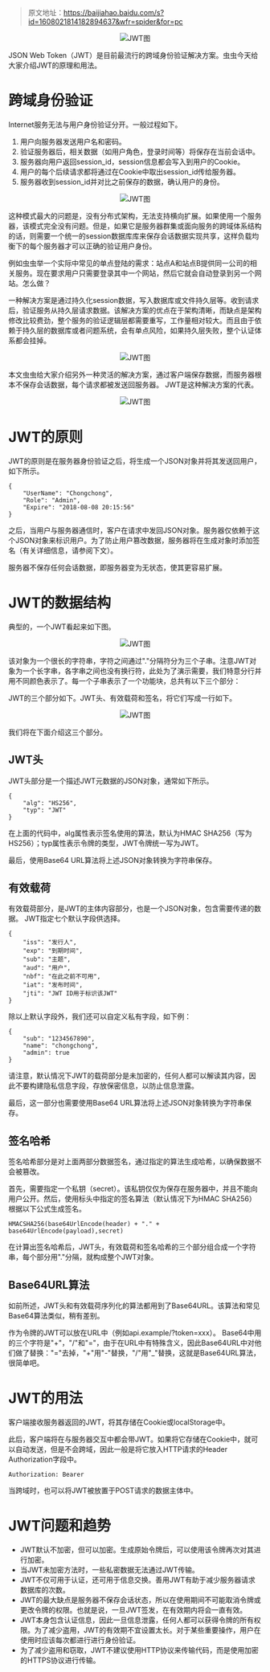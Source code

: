 
> 原文地址：<https://baijiahao.baidu.com/s?id=1608021814182894637&wfr=spider&for=pc>

<div align=center>

![JWT图](./imgs/23.jpg "JWT示意图")
<div align=left>

JSON Web Token（JWT）是目前最流行的跨域身份验证解决方案。虫虫今天给大家介绍JWT的原理和用法。

# 跨域身份验证
Internet服务无法与用户身份验证分开。一般过程如下。

1. 用户向服务器发送用户名和密码。
2. 验证服务器后，相关数据（如用户角色，登录时间等）将保存在当前会话中。
3. 服务器向用户返回session_id，session信息都会写入到用户的Cookie。
4. 用户的每个后续请求都将通过在Cookie中取出session_id传给服务器。
5. 服务器收到session_id并对比之前保存的数据，确认用户的身份。

<div align=center>

![JWT图](./imgs/24.jpg "JWT示意图")
<div align=left>

这种模式最大的问题是，没有分布式架构，无法支持横向扩展。如果使用一个服务器，该模式完全没有问题。但是，如果它是服务器群集或面向服务的跨域体系结构的话，则需要一个统一的session数据库库来保存会话数据实现共享，这样负载均衡下的每个服务器才可以正确的验证用户身份。

例如虫虫举一个实际中常见的单点登陆的需求：站点A和站点B提供同一公司的相关服务。现在要求用户只需要登录其中一个网站，然后它就会自动登录到另一个网站。怎么做？

一种解决方案是通过持久化session数据，写入数据库或文件持久层等。收到请求后，验证服务从持久层请求数据。该解决方案的优点在于架构清晰，而缺点是架构修改比较费劲，整个服务的验证逻辑层都需要重写，工作量相对较大。而且由于依赖于持久层的数据库或者问题系统，会有单点风险，如果持久层失败，整个认证体系都会挂掉。

<div align=center>

![JWT图](./imgs/25.jpg "JWT示意图")
<div align=left>

本文虫虫给大家介绍另外一种灵活的解决方案，通过客户端保存数据，而服务器根本不保存会话数据，每个请求都被发送回服务器。 JWT是这种解决方案的代表。

<div align=center>

![JWT图](./imgs/26.jpg "JWT示意图")
<div align=left>

# JWT的原则
JWT的原则是在服务器身份验证之后，将生成一个JSON对象并将其发送回用户，如下所示。

	{
	    "UserName": "Chongchong", 
	    "Role": "Admin", 
	    "Expire": "2018-08-08 20:15:56"
	}

之后，当用户与服务器通信时，客户在请求中发回JSON对象。服务器仅依赖于这个JSON对象来标识用户。为了防止用户篡改数据，服务器将在生成对象时添加签名（有关详细信息，请参阅下文）。

服务器不保存任何会话数据，即服务器变为无状态，使其更容易扩展。

# JWT的数据结构
典型的，一个JWT看起来如下图。

<div align=center>

![JWT图](./imgs/27.png "JWT示意图")
<div align=left>

该对象为一个很长的字符串，字符之间通过"."分隔符分为三个子串。注意JWT对象为一个长字串，各字串之间也没有换行符，此处为了演示需要，我们特意分行并用不同颜色表示了。每一个子串表示了一个功能块，总共有以下三个部分：

JWT的三个部分如下。JWT头、有效载荷和签名，将它们写成一行如下。

<div align=center>

![JWT图](./imgs/28.jpg "JWT示意图")
<div align=left>

我们将在下面介绍这三个部分。

## JWT头
JWT头部分是一个描述JWT元数据的JSON对象，通常如下所示。

	{
	    "alg": "HS256", 
	    "typ": "JWT"
	}
在上面的代码中，alg属性表示签名使用的算法，默认为HMAC SHA256（写为HS256）；typ属性表示令牌的类型，JWT令牌统一写为JWT。

最后，使用Base64 URL算法将上述JSON对象转换为字符串保存。

## 有效载荷
有效载荷部分，是JWT的主体内容部分，也是一个JSON对象，包含需要传递的数据。 JWT指定七个默认字段供选择。

	{
	    "iss": "发行人", 
	    "exp": "到期时间", 
	    "sub": "主题", 
	    "aud": "用户", 
	    "nbf": "在此之前不可用", 
	    "iat": "发布时间", 
	    "jti": "JWT ID用于标识该JWT"
	}
除以上默认字段外，我们还可以自定义私有字段，如下例：
	
	{
	    "sub": "1234567890", 
	    "name": "chongchong", 
	    "admin": true
	}
请注意，默认情况下JWT的载荷部分是未加密的，任何人都可以解读其内容，因此不要构建隐私信息字段，存放保密信息，以防止信息泄露。

最后，这一部分也需要使用Base64 URL算法将上述JSON对象转换为字符串保存。

## 签名哈希
签名哈希部分是对上面两部分数据签名，通过指定的算法生成哈希，以确保数据不会被篡改。

首先，需要指定一个私钥（secret）。该私钥仅仅为保存在服务器中，并且不能向用户公开。然后，使用标头中指定的签名算法（默认情况下为HMAC SHA256）根据以下公式生成签名。

	HMACSHA256(base64UrlEncode(header) + "." + base64UrlEncode(payload),secret)

在计算出签名哈希后，JWT头，有效载荷和签名哈希的三个部分组合成一个字符串，每个部分用"."分隔，就构成整个JWT对象。

## Base64URL算法
如前所述，JWT头和有效载荷序列化的算法都用到了Base64URL。该算法和常见Base64算法类似，稍有差别。

作为令牌的JWT可以放在URL中（例如api.example/?token=xxx）。 Base64中用的三个字符是"+"，"/"和"="，由于在URL中有特殊含义，因此Base64URL中对他们做了替换："="去掉，"+"用"-"替换，"/"用"_"替换，这就是Base64URL算法，很简单吧。

# JWT的用法
客户端接收服务器返回的JWT，将其存储在Cookie或localStorage中。

此后，客户端将在与服务器交互中都会带JWT。如果将它存储在Cookie中，就可以自动发送，但是不会跨域，因此一般是将它放入HTTP请求的Header Authorization字段中。

	Authorization: Bearer

当跨域时，也可以将JWT被放置于POST请求的数据主体中。

# JWT问题和趋势
- JWT默认不加密，但可以加密。生成原始令牌后，可以使用该令牌再次对其进行加密。
- 当JWT未加密方法时，一些私密数据无法通过JWT传输。
- JWT不仅可用于认证，还可用于信息交换。善用JWT有助于减少服务器请求数据库的次数。
- JWT的最大缺点是服务器不保存会话状态，所以在使用期间不可能取消令牌或更改令牌的权限。也就是说，一旦JWT签发，在有效期内将会一直有效。
- JWT本身包含认证信息，因此一旦信息泄露，任何人都可以获得令牌的所有权限。为了减少盗用，JWT的有效期不宜设置太长。对于某些重要操作，用户在使用时应该每次都进行进行身份验证。
- 为了减少盗用和窃取，JWT不建议使用HTTP协议来传输代码，而是使用加密的HTTPS协议进行传输。